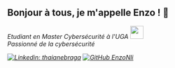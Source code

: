 <h2>Bonjour à tous, je m'appelle Enzo ! 👋 </h2>
<p><em>Etudiant en Master Cybersécurité à l'UGA <img src="https://media1.giphy.com/media/fG5F4FCCRW5M6UZN43/giphy.gif?cid=ecf05e4747j6ney2zf48noqyg223mlii0ewm1ybvt2hst2iw&rid=giphy.gif&ct=g" width="30"></br>
Passionné de la cybersécurité
</p>

[![Linkedin: thaianebraga](https://img.shields.io/badge/-EnzoNli-blue?style=flat-square&logo=Linkedin&logoColor=white&link=https://www.linkedin.com/in/enzo-nulli-0a9816232/)](https://www.linkedin.com/in/enzo-nulli-0a9816232/)
[![GitHub EnzoNli](https://img.shields.io/github/followers/enzonli?label=follow&style=social)](https://github.com/EnzoNli)

<!--
**EnzoNli/EnzoNli** is a ✨ _special_ ✨ repository because its `README.md` (this file) appears on your GitHub profile.

Here are some ideas to get you started:

- 🔭 I’m currently working on ...
- 🌱 I’m currently learning ...
- 👯 I’m looking to collaborate on ...
- 🤔 I’m looking for help with ...
- 💬 Ask me about ...
- 📫 How to reach me: ...
- 😄 Pronouns: ...
- ⚡ Fun fact: ...
-->
